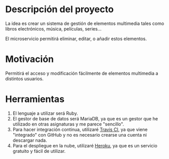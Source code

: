 # Descripción del proyecto
La idea es crear un sistema de gestión de elementos multimedia tales como libros electrónicos, música, películas, series... 

El microservicio permitirá eliminar, editar, o añadir estos elementos.

# Motivación

Permitirá el acceso y modificación fácilmente de elementos multimedia a distintos usuarios.

# Herramientas 

1. El lenguaje a utilizar será Ruby.
2. El gestor de base de datos será MariaDB, ya que es un gestor que he utilizado en otras asignaturas y me parece "sencillo".
3. Para hacer integración continua, utilizaré [Travis CI](https://travis-ci.com/), ya que viene "integrado" con GitHub y no es necesario crearse una cuenta ni descargar nada.
4. Para el despliegue en la nube, utilizaré [Heroku](https://www.heroku.com/), ya que es un servicio gratuito y fácil de utilizar.
